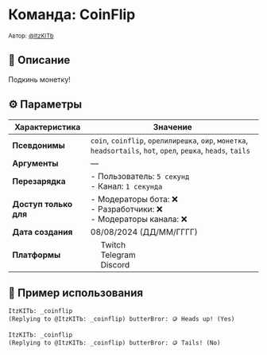 # Команда: CoinFlip  
<sup>Автор: [@ItzKITb](twitch.tv/itzkitb)</sup>  

## 📝 Описание  
Подкинь монетку!  

## ⚙️ Параметры  
| Характеристика        | Значение                     |  
|-----------------------|------------------------------|  
| **Псевдонимы**        | `coin`, `coinflip`, `орелилирешка`, `оир`, `монетка`, `headsortails`, `hot`, `орел`, `решка`, `heads`, `tails` |  
| **Аргументы**         | — |  
| **Перезарядка**       | - Пользователь: `5 секунд`<br>- Канал: `1 секунда` |  
| **Доступ только для** | - Модераторы бота: ❌<br>- Разработчики: ❌<br>- Модераторы канала: ❌ |  
| **Дата создания**     | 08/08/2024 (ДД/ММ/ГГГГ)      |  
| **Платформы**         | <img src="https://upload.wikimedia.org/wikipedia/commons/thumb/c/ce/Twitch_logo_2019.svg/512px-Twitch_logo_2019.svg.png" width="16"> Twitch<br><img src="https://upload.wikimedia.org/wikipedia/commons/thumb/8/83/Telegram_2019_Logo.svg/512px-Telegram_2019_Logo.svg.png" width="16"> Telegram<br><img src="https://upload.wikimedia.org/wikipedia/ru/thumb/b/b7/Discord_logo_svg.svg/675px-Discord_logo_svg.svg.png" width="16"> Discord |  

## 💬 Пример использования  
```
ItzKITЬ: _coinflip
(Replying to @ItzKITЬ: _coinflip) butterBror: 🪙 Heads up! (Yes)

ItzKITЬ: _coinflip
(Replying to @ItzKITЬ: _coinflip) butterBror: 🪙 Tails! (No)
```